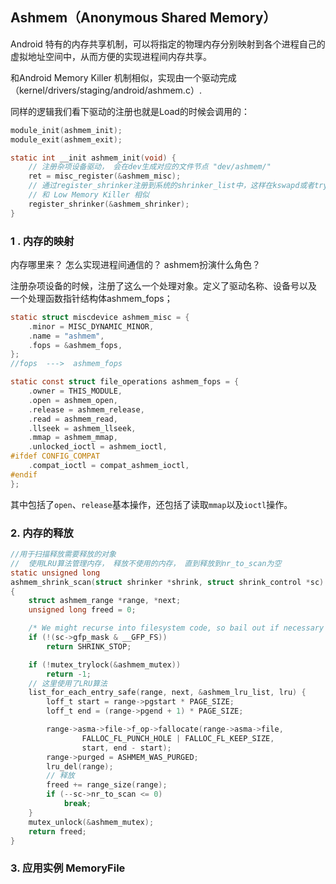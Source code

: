## Ashmem（Anonymous Shared Memory）

Android 特有的内存共享机制，可以将指定的物理内存分别映射到各个进程自己的虚拟地址空间中，从而方便的实现进程间内存共享。

和Android Memory Killer 机制相似，实现由一个驱动完成（kernel/drivers/staging/android/ashmem.c）.



同样的逻辑我们看下驱动的注册也就是Load的时候会调用的：

```c
module_init(ashmem_init);
module_exit(ashmem_exit);

static int __init ashmem_init(void) {
    // 注册杂项设备驱动， 会在dev生成对应的文件节点 "dev/ashmem/"
	ret = misc_register(&ashmem_misc);
    // 通过register_shrinker注册到系统的shrinker_list中，这样在kswapd或者try_to_free_pages就有可能调到ashmem_shrinker
    // 和 Low Memory Killer 相似
    register_shrinker(&ashmem_shrinker);
}

```

### 1 . 内存的映射
内存哪里来？
怎么实现进程间通信的？
ashmem扮演什么角色？

注册杂项设备的时候，注册了这么一个处理对象。定义了驱动名称、设备号以及 一个处理函数指针结构体ashmem_fops；

```c
static struct miscdevice ashmem_misc = {
	.minor = MISC_DYNAMIC_MINOR,
	.name = "ashmem",
	.fops = &ashmem_fops,
};
//fops  --->  ashmem_fops

static const struct file_operations ashmem_fops = {
	.owner = THIS_MODULE,
	.open = ashmem_open,
	.release = ashmem_release,
	.read = ashmem_read,
	.llseek = ashmem_llseek,
	.mmap = ashmem_mmap,
	.unlocked_ioctl = ashmem_ioctl,
#ifdef CONFIG_COMPAT
	.compat_ioctl = compat_ashmem_ioctl,
#endif
};
```

其中包括了`open`、`release`基本操作，还包括了读取`mmap`以及`ioctl`操作。



### 2. 内存的释放
```c
//用于扫描释放需要释放的对象
//  使用LRU算法管理内存， 释放不使用的内存， 直到释放到nr_to_scan为空
static unsigned long
ashmem_shrink_scan(struct shrinker *shrink, struct shrink_control *sc)
{
	struct ashmem_range *range, *next;
	unsigned long freed = 0;

	/* We might recurse into filesystem code, so bail out if necessary */
	if (!(sc->gfp_mask & __GFP_FS))
		return SHRINK_STOP;

	if (!mutex_trylock(&ashmem_mutex))
		return -1;
	// 这里使用了LRU算法
	list_for_each_entry_safe(range, next, &ashmem_lru_list, lru) {
		loff_t start = range->pgstart * PAGE_SIZE;
		loff_t end = (range->pgend + 1) * PAGE_SIZE;

		range->asma->file->f_op->fallocate(range->asma->file,
				FALLOC_FL_PUNCH_HOLE | FALLOC_FL_KEEP_SIZE,
				start, end - start);
		range->purged = ASHMEM_WAS_PURGED;
		lru_del(range);
		// 释放
		freed += range_size(range);
		if (--sc->nr_to_scan <= 0)
			break;
	}
	mutex_unlock(&ashmem_mutex);
	return freed;
}
```


###  3. 应用实例 MemoryFile
